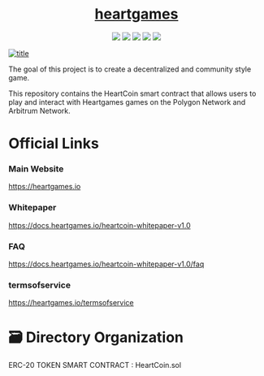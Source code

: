 <h1 align="center"><a href="https://HeartGames.io">heartgames</a></h1>

<div align="center">
<a href="https://facebook.com/HeartGames.io"><img src="http://heartofslots.s3.amazonaws.com/web3/images/footer/facebook.png"/></a>
<a href="https://discord.gg/QZ6bDTjTYn"><img src="http://heartofslots.s3.amazonaws.com/web3/images/footer/discord.png"/></a>
<a href="https://twitter.com/HeartGames_NFT"><img src="http://heartofslots.s3.amazonaws.com/web3/images/footer/twitter.png"/></a>
<a href="https://t.me/heartgames"><img src="http://heartofslots.s3.amazonaws.com/web3/images/footer/telegram.png"/></a>
<a href="https://instagram.com/heart2games"><img src="http://heartofslots.s3.amazonaws.com/web3/images/footer/instagram.png"/></a>
</div>

<a href="https://HeartGames.io">![title](https://github.com/heart2games/Heart-Coin/assets/113974174/40ceb8f9-b451-459c-b9fd-0e4d3cf49cdc)</a>

The goal of this project is to create a decentralized and community style game.

This repository contains the HeartCoin smart contract that allows users to play and interact with Heartgames games on the Polygon Network and Arbitrum Network.

# Official Links

### Main Website
<a href="https://heartgames.io">https://heartgames.io</a>

### Whitepaper
<a href="https://docs.heartgames.io/heartcoin-whitepaper-v1.0">https://docs.heartgames.io/heartcoin-whitepaper-v1.0</a>

### FAQ
<a href="https://docs.heartgames.io/heartcoin-whitepaper-v1.0/faq">https://docs.heartgames.io/heartcoin-whitepaper-v1.0/faq</a>

### termsofservice
<a href="https://heartgames.io/termsofservice">https://heartgames.io/termsofservice</a>

# 🗃️ Directory Organization
ERC-20 TOKEN SMART CONTRACT : HeartCoin.sol
